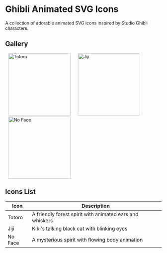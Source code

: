 # Ghibli Animated SVG Icons
A collection of adorable animated SVG icons inspired by Studio Ghibli characters.

## Gallery
<p>
  <img src="./svg/totoro.svg" width="200" height="200" alt="Totoro" style="display:inline-block; margin: 0 10px">
  <img src="./svg/jiji.svg" width="200" height="200" alt="Jiji" style="display:inline-block; margin: 0 10px">
  <img src="./svg/no-face.svg" width="200" height="200" alt="No Face" style="display:inline-block; margin: 0 10px">
</p>

## Icons List
| Icon | Description |
|------|-------------|
| Totoro | A friendly forest spirit with animated ears and whiskers |
| Jiji | Kiki's talking black cat with blinking eyes |
| No Face | A mysterious spirit with flowing body animation |

